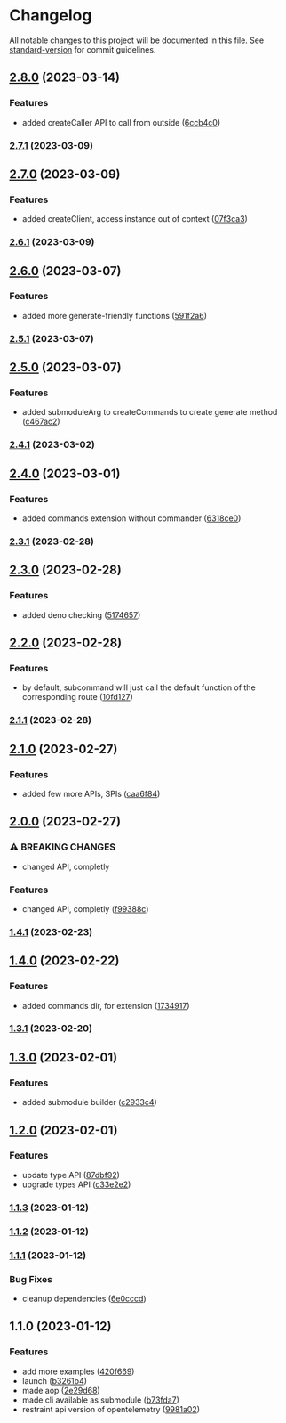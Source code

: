 # Changelog

All notable changes to this project will be documented in this file. See [standard-version](https://github.com/conventional-changelog/standard-version) for commit guidelines.

## [2.8.0](https://github.com/submodule-js/submodule/compare/v2.7.1...v2.8.0) (2023-03-14)


### Features

* added createCaller API to call from outside ([6ccb4c0](https://github.com/submodule-js/submodule/commit/6ccb4c04c3ce6a089051f115029a234caeebdcce))

### [2.7.1](https://github.com/submodule-js/submodule/compare/v2.7.0...v2.7.1) (2023-03-09)

## [2.7.0](https://github.com/submodule-js/submodule/compare/v2.6.1...v2.7.0) (2023-03-09)


### Features

* added createClient, access instance out of context ([07f3ca3](https://github.com/submodule-js/submodule/commit/07f3ca352b3f5bc515f9b50e443d469470ca4137))

### [2.6.1](https://github.com/submodule-js/submodule/compare/v2.6.0...v2.6.1) (2023-03-09)

## [2.6.0](https://github.com/submodule-js/submodule/compare/v2.5.1...v2.6.0) (2023-03-07)


### Features

* added more generate-friendly functions ([591f2a6](https://github.com/submodule-js/submodule/commit/591f2a678d57c4241b9a974d159f77dc7bcf8893))

### [2.5.1](https://github.com/submodule-js/submodule/compare/v2.5.0...v2.5.1) (2023-03-07)

## [2.5.0](https://github.com/submodule-js/submodule/compare/v2.4.1...v2.5.0) (2023-03-07)


### Features

* added submoduleArg to createCommands to create generate method ([c467ac2](https://github.com/submodule-js/submodule/commit/c467ac265ea872dbd29486639499a70f4131cfae))

### [2.4.1](https://github.com/submodule-js/submodule/compare/v2.4.0...v2.4.1) (2023-03-02)

## [2.4.0](https://github.com/silenteer/submodule/compare/v2.3.1...v2.4.0) (2023-03-01)


### Features

* added commands extension without commander ([6318ce0](https://github.com/silenteer/submodule/commit/6318ce00f470a19ee0477a0a83521b28cf264f45))

### [2.3.1](https://github.com/silenteer/submodule/compare/v2.3.0...v2.3.1) (2023-02-28)

## [2.3.0](https://github.com/silenteer/submodule/compare/v2.2.0...v2.3.0) (2023-02-28)


### Features

* added deno checking ([5174657](https://github.com/silenteer/submodule/commit/5174657fcd8dd24fb119eb74e8be941769262aed))

## [2.2.0](https://github.com/silenteer/submodule/compare/v2.1.1...v2.2.0) (2023-02-28)


### Features

* by default, subcommand will just call the default function of the corresponding route ([10fd127](https://github.com/silenteer/submodule/commit/10fd12754ba578d2207432b611958210db1be0d2))

### [2.1.1](https://github.com/silenteer/submodule/compare/v2.1.0...v2.1.1) (2023-02-28)

## [2.1.0](https://github.com/silenteer/submodule/compare/v2.0.0...v2.1.0) (2023-02-27)


### Features

* added few more APIs, SPIs ([caa6f84](https://github.com/silenteer/submodule/commit/caa6f8497ebd71d0176a807de0248e21598dc98c))

## [2.0.0](https://github.com/silenteer/submodule/compare/v1.4.1...v2.0.0) (2023-02-27)


### ⚠ BREAKING CHANGES

* changed API, completly

### Features

* changed API, completly ([f99388c](https://github.com/silenteer/submodule/commit/f99388c85b58f699a7500d7e7ea9cdf6a9c8b5f1))

### [1.4.1](https://github.com/silenteer/submodule/compare/v1.4.0...v1.4.1) (2023-02-23)

## [1.4.0](https://github.com/silenteer/submodule/compare/v1.3.1...v1.4.0) (2023-02-22)


### Features

* added commands dir, for extension ([1734917](https://github.com/silenteer/submodule/commit/1734917acfe0cd47f805f0a211388d76dd5f4478))

### [1.3.1](https://github.com/silenteer/submodule/compare/v1.3.0...v1.3.1) (2023-02-20)

## [1.3.0](https://github.com/silenteer/submodule/compare/v1.2.0...v1.3.0) (2023-02-01)


### Features

* added submodule builder ([c2933c4](https://github.com/silenteer/submodule/commit/c2933c4df218171f33eb83058cfb612a43adcd61))

## [1.2.0](https://github.com/silenteer/submodule/compare/v1.1.3...v1.2.0) (2023-02-01)


### Features

* update type API ([87dbf92](https://github.com/silenteer/submodule/commit/87dbf92f5b0c97567da0374211b71bddab8f1ac5))
* upgrade types API ([c33e2e2](https://github.com/silenteer/submodule/commit/c33e2e266aca8f65c1e93d1f4bf1f87413d322fc))

### [1.1.3](https://github.com/silenteer/submodule/compare/v1.1.2...v1.1.3) (2023-01-12)

### [1.1.2](https://github.com/silenteer/submodule/compare/v1.1.1...v1.1.2) (2023-01-12)

### [1.1.1](https://github.com/silenteer/submodule/compare/v1.1.0...v1.1.1) (2023-01-12)


### Bug Fixes

* cleanup dependencies ([6e0cccd](https://github.com/silenteer/submodule/commit/6e0cccd134eccc5fe3448c680abec773eda736ba))

## 1.1.0 (2023-01-12)


### Features

* add more examples ([420f669](https://github.com/silenteer/submodule/commit/420f669d31ac05c407e33d736e80b7fb3e6c7900))
* launch ([b3261b4](https://github.com/silenteer/submodule/commit/b3261b4343dfe7738ac95c8fe729b43c521371bf))
* made aop ([2e29d68](https://github.com/silenteer/submodule/commit/2e29d68b39acde1319c5fbc68f94bed3dd700631))
* made cli available as submodule ([b73fda7](https://github.com/silenteer/submodule/commit/b73fda75e851a9566d0173391d4f32416524af86))
* restraint api version of opentelemetry ([9981a02](https://github.com/silenteer/submodule/commit/9981a02c9ab33787369b60d022e7896f96b163e1))
